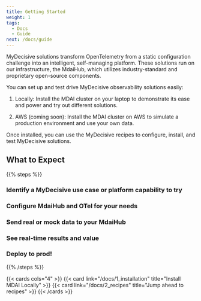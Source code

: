 ```yaml
---
title: Getting Started
weight: 1
tags:
  - Docs
  - Guide
next: /docs/guide
---
```


<!-- Change and uncomment below when YT video code available. Delete the image below it -->

<!-- https://gohugo.io/shortcodes/youtube/ -->
<!-- {{< youtube dQw4w9WgXcQ >}} -->

<!-- ![landscape](/images/nothing_to_see_here.png) -->

MyDecisive solutions transform OpenTelemetry from a static configuration challenge into an intelligent, self-managing platform. These solutions run on our infrastructure, the MdaiHub, which utilizes industry-standard and proprietary open-source components.

You can set up and test drive MyDecisive observability solutions easily:

1. Locally: Install the MDAI cluster on your laptop to demonstrate its ease and power and try out different solutions.

1. AWS (coming soon): Install the MDAI cluster on AWS to simulate a production environment and use your own data.

Once installed, you can use the MyDecisive recipes to configure, install, and test MyDecisive solutions.


## What to Expect

{{% steps %}}

  ### Identify a MyDecisive use case or platform capability to try

  ### Configure MdaiHub and OTel for your needs

  ### Send real or mock data to your MdaiHub

  ### See real-time results and value

  ### Deploy to prod!

{{% /steps %}}

{{< cards cols="4" >}}
{{< card link="/docs/1_installation" title="Install MDAI Locally" >}}
{{< card link="/docs/2_recipes" title="Jump ahead to recipes" >}}
{{< /cards >}}